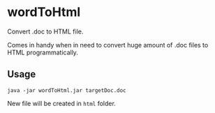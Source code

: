 # wordToHtml
Convert .doc to HTML file.

Comes in handy when in need to convert huge amount of .doc files to HTML programmatically.

## Usage
`java -jar wordToHtml.jar targetDoc.doc`

New file will be created in `html` folder.
